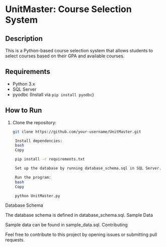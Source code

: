 # UnitMaster: Course Selection System

## Description
This is a Python-based course selection system that allows students to select courses based on their GPA and available courses.

## Requirements
- Python 3.x
- SQL Server
- pyodbc (Install via `pip install pyodbc`)

## How to Run
1. Clone the repository:
   ```bash
   git clone https://github.com/your-username/UnitMaster.git

    Install dependencies:
    bash
    Copy

    pip install -r requirements.txt

    Set up the database by running database_schema.sql in SQL Server.

    Run the program:
    bash
    Copy

    python UnitMaster.py

Database Schema

The database schema is defined in database_schema.sql.
Sample Data

Sample data can be found in sample_data.sql.
Contributing

Feel free to contribute to this project by opening issues or submitting pull requests.